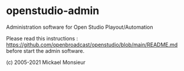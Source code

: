 # openstudio-admin
Administration software for Open Studio Playout/Automation

Please read this instructions : https://github.com/openbroadcast/openstudio/blob/main/README.md before start the admin software.

(c) 2005-2021 Mickael Monsieur
